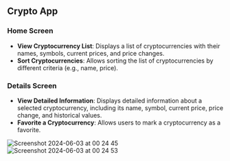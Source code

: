 ## Crypto App

### Home Screen
- **View Cryptocurrency List**: Displays a list of cryptocurrencies with their names, symbols, current prices, and price changes.
- **Sort Cryptocurrencies**: Allows sorting the list of cryptocurrencies by different criteria (e.g., name, price).

### Details Screen
- **View Detailed Information**: Displays detailed information about a selected cryptocurrency, including its name, symbol, current price, price change, and historical values.
- **Favorite a Cryptocurrency**: Allows users to mark a cryptocurrency as a favorite.

![Screenshot 2024-06-03 at 00 24 45](https://github.com/ABurakk/cryptoapp/assets/64445944/8bbecf4c-4f9e-41fe-857e-ee629fb6985e)
![Screenshot 2024-06-03 at 00 24 53](https://github.com/ABurakk/cryptoapp/assets/64445944/fc6e3727-2375-4168-96b1-3bb41f2e5d08)
